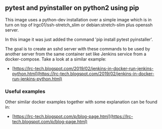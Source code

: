 ## pytest and pyinstaller on python2 using pip

This image uses a python-dev installation over a simple image which is in turn on top of lrgc01/ssh-stretch_slim or debian:stretch-slim plus openssh server.

In this image it was just added the command 'pip install pytest pyinstaller'.

The goal is to create an sshd server with these commands to be used by another server from the same container set like Jenkins service from a docker-compose. Take a look at a similar example:


  - [https://lrc-tech.blogspot.com/2019/02/jenkins-in-docker-run-jenkins-python.html](https://lrc-tech.blogspot.com/2019/02/jenkins-in-docker-run-jenkins-python.html)

### Useful examples

Other similar docker examples together with some explanation can be found in:

 - [https://lrc-tech.blogspot.com/p/blog-page.html](https://lrc-tech.blogspot.com/p/blog-page.html)

